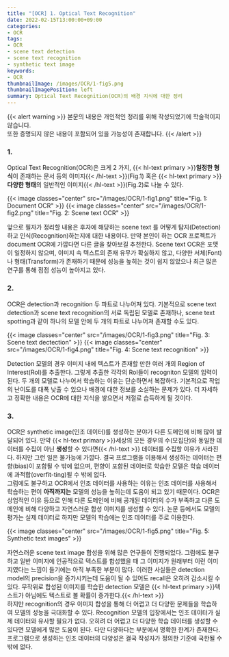 ```yaml
---
title: "[OCR] 1. Optical Text Recognition"
date: 2022-02-15T13:00:00+09:00
categories:
- OCR
tags:
- OCR
- scene text detection
- scene text recognition
- synthetic text image
keywords:
- OCR
thumbnailImage: /images/OCR/1-fig5.png
thumbnailImagePosition: left
summary: Optical Text Recognition(OCR)의 배경 지식에 대한 정리
---
```

{{< alert warning >}}
본문의 내용은 개인적인 정리를 위해 작성되었기에 학술적이지 않습니다.  
또한 증명되지 않은 내용이 포함되어 있을 가능성이 존재합니다.
{{< /alert >}}

### 1.
Optical Text Recognition(OCR)은 크게 2 가지, {{< hl-text primary >}}<b>일정한 형식</b>이 존재하는 문서 등의 이미지{{< /hl-text >}}(Fig.1) 혹은 {{< hl-text primary >}}<b>다양한 형태</b>의 일반적인 이미지{{< /hl-text >}}(Fig.2)로 나눌 수 있다.

{{< image classes="center" src="/images/OCR/1-fig1.png" title="Fig. 1: Document OCR" >}}
{{< image classes="center" src="/images/OCR/1-fig2.png" title="Fig. 2: Scene text OCR" >}}

앞으로 필자가 정리할 내용은 후자에 해당하는 scene text 를 어떻게 탐지(Detection)하고 인식(Recognition)하는지에 대한 내용이다. 만약 본인이 하는 OCR 프로젝트가 document OCR에 가깝다면 다른 글을 찾아보길 추천한다. Scene text OCR은 포맷이 일정하지 않으며, 이미지 속 텍스트의 존재 유무가 확실하지 않고, 다양한 서체(Font)나 형태(Transform)가 존재하기 때문에 성능을 높히는 것이 쉽지 않았으나 최근 많은 연구를 통해 점점 성능이 높아지고 있다.

### 2.
OCR은 detection과 recognition 두 파트로 나누어져 있다. 기본적으로 scene text detection과 scene text recognition의 서로 독립된 모델로 존재하나, scene text spotting과 같이 하나의 모델 안에 두 개의 파트로 나누어져 존재할 수도 있다.

{{< image classes="center" src="/images/OCR/1-fig3.png" title="Fig. 3: Scene text dectection" >}}
{{< image classes="center" src="/images/OCR/1-fig4.png" title="Fig. 4: Scene text recognition" >}}

Detection 모델의 경우 이미지 내에 텍스트가 존재할 만한 여러 개의 Region of Interest(RoI)를 추출한다. 그렇게 추출한 각각의 RoI들이 recogniton 모델의 입력이 된다. 두 개의 모델로 나누어서 학습하는 이유는 단순하면서 복잡하다. 기본적으로 작업의 난이도를 대폭 낮출 수 있으나 배경에 대한 정보를 소실하는 문제가 있다. 더 자세하고 정확한 내용은 OCR에 대한 지식을 쌓으면서 저절로 습득하게 될 것이다.

### 3.
OCR은 synthetic image(인조 데이터)를 생성하는 분야가 다른 도메인에 비해 많이 발달되어 있다. 만약 {{< hl-text primary >}}세상의 모든 경우의 수(모집단)와 동일한 데이터를 수집이 아닌 <b>생성</b>할 수 있다면{{< /hl-text >}} 데이터를 수집할 이유가 사라진다. 하지만 그런 일은 불가능에 가깝다. 결국 프로그램을 이용해서 생성하는 데이터는 편향(bias)이 포함될 수 밖에 없으며, 편향이 포함된 데이터로 학습한 모델은 학습 데이터에 과적합(overfit-ting)될 수 밖에 없다.  
그럼에도 불구하고 OCR에서 인조 데이터를 사용하는 이유는 인조 데이터를 사용해서 학습하는 편이 **아직까지는** 모델의 성능을 높히는데 도움이 되고 있기 때문이다. OCR은 상업적인 이유 등으로 인해 다른 도메인에 비해 공개된 데이터의 수가 부족하고 다른 도메인에 비해 다양하고 자연스러운 합성 이미지를 생성할 수 있다. 논문 등에서도 모델의 평가는 실제 데이터로 하지만 모델의 학습에는 인조 데이터를 주로 이용한다.

{{< image classes="center" src="/images/OCR/1-fig5.png" title="Fig. 5: Synthetic text images" >}}

자연스러운 scene text image 합성을 위해 많은 연구들이 진행되었다. 그럼에도 불구하고 일반 이미지에 인공적으로 텍스트를 합성했을 때 그 이미지가 원래부터 이런 이미지였다는 느낌이 들기에는 아직 부족한 부분이 많다. 이러한 사실들은 detection model의 precision을 증가시키는데 도움이 될 수 있어도 recall은 오히려 감소시킬 수 있다. 무작위로 합성된 이미지를 학습한 detection 모델은 {{< hl-text primary >}}텍스트가 아님에도 텍스트로 볼 확률이 증가한다.{{< /hl-text >}}  
하지만 recognition의 경우 이미지 합성을 통해 더 어렵고 더 다양한 문제들을 학습하여 모델의 성능을 극대화할 수 있다. Recognition 모델의 입장에서는 인조 데이터가 실제 데이터와 유사할 필요가 없다. 오히려 더 어렵고 더 다양한 학습 데이터를 생성할 수 있다면 모델에게 많은 도움이 된다. 다만 다양하다는 부분에서 명확한 한계가 존재한다. 프로그램으로 생성하는 인조 데이터의 다양성은 결국 작성자가 정의한 기준에 국한될 수 밖에 없다.